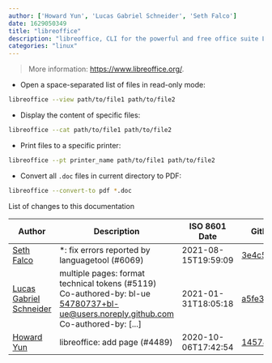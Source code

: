 ```yaml
---
author: ['Howard Yun', 'Lucas Gabriel Schneider', 'Seth Falco']
date: 1629050349
title: "libreoffice"
description: "libreoffice, CLI for the powerful and free office suite LibreOffice."
categories: "linux"
---
```

> More information: <https://www.libreoffice.org/>.

- Open a space-separated list of files in read-only mode:

```bash
libreoffice --view path/to/file1 path/to/file2
```

- Display the content of specific files:

```bash
libreoffice --cat path/to/file1 path/to/file2
```

- Print files to a specific printer:

```bash
libreoffice --pt printer_name path/to/file1 path/to/file2
```

- Convert all `.doc` files in current directory to PDF:

```bash
libreoffice --convert-to pdf *.doc
```
List of changes to this documentation


Author | Description | ISO 8601 Date | GitHub link
------|-----|-----|-----
[Seth Falco](mailto:seth@falco.fun) | *: fix errors reported by languagetool (#6069) | 2021-08-15T19:59:09 | [3e4c519004a4](https://github.com/tldr-pages/tldr/commit/3e4c519004a471c861cdc609fd7239ee3355671c)
[Lucas Gabriel Schneider](mailto:casdpa@gmail.com) | multiple pages: format technical tokens (#5119) Co-authored-by: bl-ue <54780737+bl-ue@users.noreply.github.com> Co-authored-by: [...] | 2021-01-31T18:05:18 | [a5fe31bc47ae](https://github.com/tldr-pages/tldr/commit/a5fe31bc47aece3efa5e66b52b3cf384f27d5d72)
[Howard Yun](mailto:Haoy2001@gmail.com) | libreoffice: add page (#4489) | 2020-10-06T17:42:54 | [145785d4627d](https://github.com/tldr-pages/tldr/commit/145785d4627d406b604350e9145974c8d532a100)

